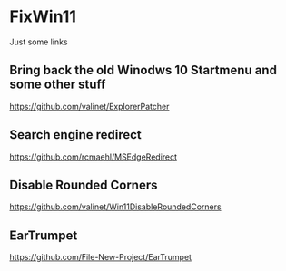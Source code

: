 # FixWin11
Just some links 



## Bring back the old Winodws 10 Startmenu and some other stuff

https://github.com/valinet/ExplorerPatcher


## Search engine redirect

https://github.com/rcmaehl/MSEdgeRedirect

## Disable Rounded Corners

https://github.com/valinet/Win11DisableRoundedCorners

## EarTrumpet

https://github.com/File-New-Project/EarTrumpet

